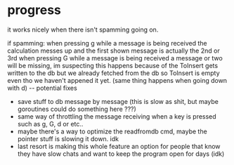 # progress
it works nicely when there isn't spamming going on.

if spamming:
when pressing g while a message is being received the calculation messes up and the first shown message is actually the 2nd or 3rd
when pressing G while a message is being received a message or two will be missing, im suspecting this happens because of the ToInsert gets written to the db but we already fetched from the db so ToInsert is empty even tho we haven't appened it yet. (same thing happens when going down with d)
-- potential fixes
 - save stuff to db message by message (this is slow as shit, but maybe goroutines could do something here ???)
 - same way of throttling the message receiving when a key is pressed such as g, G, d or etc..
 - maybe there's a way to optimize the readfromdb cmd, maybe the pointer stuff is slowing it down. idk
 - last resort is making this whole feature an option for people that know they have slow chats and want to keep the program open for days (idk)

